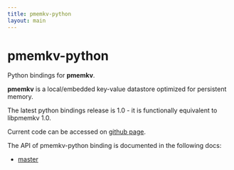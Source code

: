 ```yaml
---
title: pmemkv-python
layout: main
---
```


# pmemkv-python

Python bindings for **pmemkv**.

**pmemkv** is a local/embedded key-value datastore optimized for persistent memory.

The latest python bindings release is 1.0 - it is functionally equivalent to libpmemkv 1.0.

Current code can be accessed on [github page](https://github.com/pmem/pmemkv-python).

The API of pmemkv-python binding is documented in the following docs:
* [master](./master/html/index.html)

<!--
# Blog entries

To be delivered...
-->
